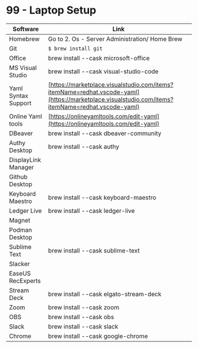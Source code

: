 # 99 - Laptop Setup

| Software            | Link                                                                                                                                             |
| ------------------- | ------------------------------------------------------------------------------------------------------------------------------------------------ |
| Homebrew            | Go to 2. Os - Server Administration/ Home Brew                                                                                                   |
| Git                 | `$ brew install git`                                                                                                                             |
| Office              | brew install --cask microsoft-office                                                                                                             |
| MS Visual Studio    | brew install --cask visual-studio-code                                                                                                           |
| Yaml Syntax Support | [https://marketplace.visualstudio.com/items?itemName=redhat.vscode-yaml](https://marketplace.visualstudio.com/items?itemName=redhat.vscode-yaml) |
| Online Yaml tools   | [https://onlineyamltools.com/edit-yaml](https://onlineyamltools.com/edit-yaml)                                                                   |
| DBeaver             | brew install --cask dbeaver-community                                                                                                            |
| Authy Desktop       | brew install --cask authy                                                                                                                        |
| DisplayLink Manager |                                                                                                                                                  |
| Github Desktop      |                                                                                                                                                  |
| Keyboard Maestro    | brew install --cask keyboard-maestro                                                                                                             |
| Ledger Live         | brew install --cask ledger-live                                                                                                                  |
| Magnet              |                                                                                                                                                  |
| Podman Desktop      |                                                                                                                                                  |
| Sublime Text        | brew install --cask sublime-text                                                                                                                 |
| Slacker             |                                                                                                                                                  |
| EaseUS RecExperts   |                                                                                                                                                  |
| Stream Deck         | brew install --cask elgato-stream-deck                                                                                                           |
| Zoom                | brew install --cask zoom                                                                                                                         |
| OBS                 | brew install --cask obs                                                                                                                          |
| Slack               | brew install --cask slack                                                                                                                        |
| Chrome              | brew install --cask google-chrome                                                                                                                |

